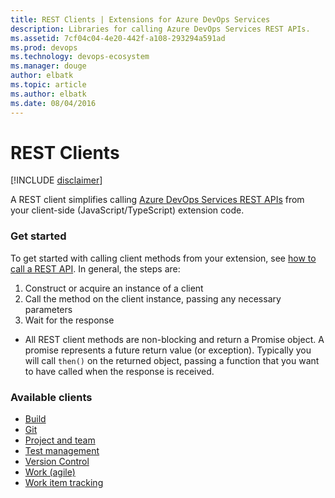 ```yaml
---
title: REST Clients | Extensions for Azure DevOps Services
description: Libraries for calling Azure DevOps Services REST APIs.
ms.assetid: 7cf04c04-4e20-442f-a108-293294a591ad
ms.prod: devops
ms.technology: devops-ecosystem
ms.manager: douge
author: elbatk
ms.topic: article
ms.author: elbatk
ms.date: 08/04/2016
---
```


# REST Clients

[!INCLUDE [disclaimer](./api/_data/disclaimer.md)]

A REST client simplifies calling [Azure DevOps Services REST APIs](/rest/api/vsts/) from your client-side (JavaScript/TypeScript) extension code.

### Get started

To get started with calling client methods from your extension, see [how to call a REST API](../../develop/call-rest-api.md). In general, the steps are:

1. Construct or acquire an instance of a client
2. Call the method on the client instance, passing any necessary parameters
3. Wait for the response
 * All REST client methods are non-blocking and return a Promise object. A promise represents a future return value (or exception). Typically you will call `then()` on the returned object, passing a function that you want to have called when the response is received.

### Available clients

* [Build](./api/TFS/Build/RestClient/BuildHttpClient2_2.md)
* [Git](./api/TFS/VersionControl/GitRestClient/GitHttpClient2_2.md)
* [Project and team](./api/TFS/Core/RestClient/CoreHttpClient2_2.md)
* [Test management](./api/TFS/TestManagement/RestClient/TestHttpClient2_2.md)
* [Version Control](./api/TFS/VersionControl/TfvcRestClient/TfvcHttpClient2_2.md)
* [Work (agile)](./api/TFS/Work/RestClient/WorkHttpClient2_2.md)
* [Work item tracking](./api/TFS/WorkItemTracking/RestClient/WorkItemTrackingHttpClient2_2.md)


